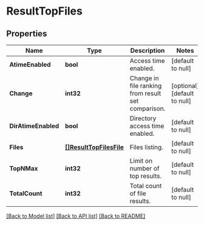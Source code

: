 # ResultTopFiles

## Properties
Name | Type | Description | Notes
------------ | ------------- | ------------- | -------------
**AtimeEnabled** | **bool** | Access time enabled. | [default to null]
**Change** | **int32** | Change in file ranking from result set comparison. | [optional] [default to null]
**DirAtimeEnabled** | **bool** | Directory access time enabled. | [default to null]
**Files** | [**[]ResultTopFilesFile**](ResultTopFilesFile.md) | Files listing. | [default to null]
**TopNMax** | **int32** | Limit on number of top results. | [default to null]
**TotalCount** | **int32** | Total count of file results. | [default to null]

[[Back to Model list]](../README.md#documentation-for-models) [[Back to API list]](../README.md#documentation-for-api-endpoints) [[Back to README]](../README.md)


